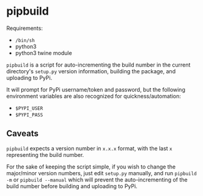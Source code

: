 # pipbuild

Requirements:

- `/bin/sh`
- python3
- python3 twine module

`pipbuild` is a script for auto-incrementing the build number in the current directory's `setup.py` version information, building the package, and uploading to PyPi.

It will prompt for PyPi username/token and password, but the following environment variables are also recognized for quickness/automation:

- `$PYPI_USER`
- `$PYPI_PASS`

## Caveats

`pipbuild` expects a version number in `x.x.x` format, with the last `x` representing the build number.

For the sake of keeping the script simple, if you wish to change the major/minor version numbers, just edit `setup.py` manually, and run `pipbuild -m` or `pipbuild --manual`
which will prevent the auto-incrementing of the build number before building and uploading to PyPi.

